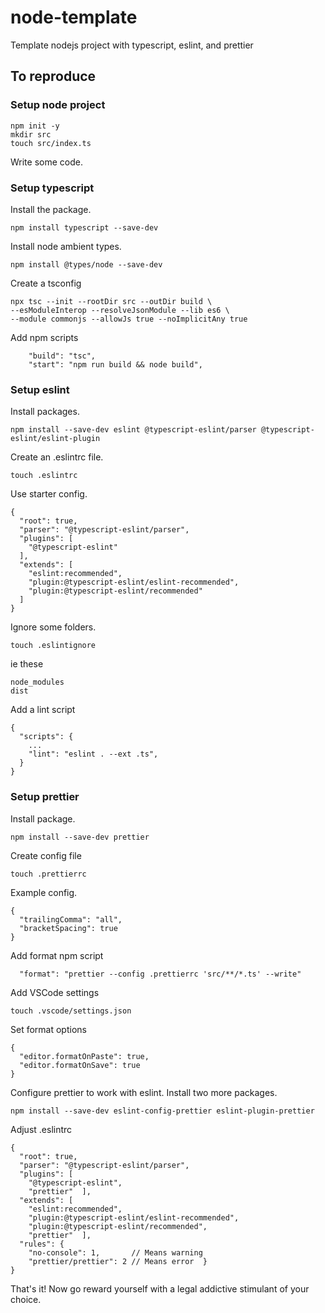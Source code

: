 # node-template

Template nodejs project with typescript, eslint, and prettier

## To reproduce

### Setup node project
```
npm init -y
mkdir src
touch src/index.ts
```
Write some code.

### Setup typescript
Install the package.
```
npm install typescript --save-dev
```
Install node ambient types.
```
npm install @types/node --save-dev
```
Create a tsconfig
```
npx tsc --init --rootDir src --outDir build \
--esModuleInterop --resolveJsonModule --lib es6 \
--module commonjs --allowJs true --noImplicitAny true
```
Add npm scripts
```
    "build": "tsc",
    "start": "npm run build && node build",
```

### Setup eslint
Install packages.
```
npm install --save-dev eslint @typescript-eslint/parser @typescript-eslint/eslint-plugin
```
Create an .eslintrc file.
```
touch .eslintrc
```
Use starter config.
```
{
  "root": true,
  "parser": "@typescript-eslint/parser",
  "plugins": [
    "@typescript-eslint"
  ],
  "extends": [
    "eslint:recommended",
    "plugin:@typescript-eslint/eslint-recommended",
    "plugin:@typescript-eslint/recommended"
  ]
}
```
Ignore some folders.
```
touch .eslintignore
```
ie these
```
node_modules
dist
```
Add a lint script
```
{
  "scripts": {
    ...
    "lint": "eslint . --ext .ts",
  }
}
```

### Setup prettier
Install package.
```
npm install --save-dev prettier
```
Create config file
```
touch .prettierrc
```
Example config.
```
{
  "trailingComma": "all",
  "bracketSpacing": true
}
```
Add format npm script
```
  "format": "prettier --config .prettierrc 'src/**/*.ts' --write"
```
Add VSCode settings
```
touch .vscode/settings.json
```
Set format options
```
{
  "editor.formatOnPaste": true,
  "editor.formatOnSave": true
}
```
Configure prettier to work with eslint. Install two more packages.
```
npm install --save-dev eslint-config-prettier eslint-plugin-prettier
```
Adjust .eslintrc
```
{
  "root": true,
  "parser": "@typescript-eslint/parser",
  "plugins": [
    "@typescript-eslint",
    "prettier"  ],
  "extends": [
    "eslint:recommended",
    "plugin:@typescript-eslint/eslint-recommended",
    "plugin:@typescript-eslint/recommended",
    "prettier"  ],
  "rules": {
    "no-console": 1,       // Means warning
    "prettier/prettier": 2 // Means error  }
}
```

That's it! Now go reward yourself with a legal addictive stimulant of your choice.